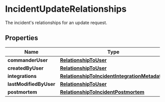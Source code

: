 

# IncidentUpdateRelationships

The incident's relationships for an update request.
## Properties

Name | Type | Description | Notes
------------ | ------------- | ------------- | -------------
**commanderUser** | [**RelationshipToUser**](RelationshipToUser.md) |  |  [optional]
**createdByUser** | [**RelationshipToUser**](RelationshipToUser.md) |  |  [optional]
**integrations** | [**RelationshipToIncidentIntegrationMetadatas**](RelationshipToIncidentIntegrationMetadatas.md) |  |  [optional]
**lastModifiedByUser** | [**RelationshipToUser**](RelationshipToUser.md) |  |  [optional]
**postmortem** | [**RelationshipToIncidentPostmortem**](RelationshipToIncidentPostmortem.md) |  |  [optional]



